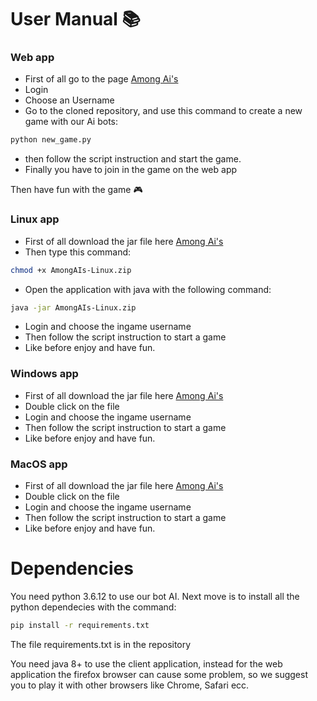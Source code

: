 # User Manual 📚

### Web app

- First of all go to the page [Among Ai's](http://amongais.altervista.org/)
- Login
- Choose an Username
- Go to the cloned repository, and use this command to create a new game with our Ai bots:
```sh
python new_game.py
```
- then follow the script instruction and start the game.
- Finally you have to join in the game on the web app

Then have fun with the game 🎮

### Linux app 

- First of all download the jar file here [Among Ai's](https://smartapp2021.slack.com/files/U01DM9XF2CE/F01JCU0UBTK/amongais-linux.jar)
- Then type this command:
```sh
chmod +x AmongAIs-Linux.zip
```
- Open the application with java with the following command:
```sh
java -jar AmongAIs-Linux.zip
```
- Login and choose the ingame username
- Then follow the script instruction to start a game
- Like before enjoy and have fun.

### Windows app 

- First of all download the jar file here [Among Ai's](https://smartapp2021.slack.com/files/U01DM9XF2CE/F01J0F80FEF/amongais-windows.jar)
- Double click on the file
- Login and choose the ingame username
- Then follow the script instruction to start a game
- Like before enjoy and have fun.

### MacOS app

- First of all download the jar file here [Among Ai's](https://smartapp2021.slack.com/files/U01DM9XF2CE/F01J0F80FEF/amongais-windows.jar)
- Double click on the file
- Login and choose the ingame username
- Then follow the script instruction to start a game
- Like before enjoy and have fun.

# Dependencies

You need python 3.6.12 to use our bot AI.
Next move is to install all the python dependecies with the command:
```sh
pip install -r requirements.txt
```
The file requirements.txt is in the repository

You need java 8+ to use the client application, instead for the web application the firefox browser can cause some problem, so we suggest you to play it with other browsers like Chrome, Safari ecc.
